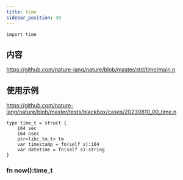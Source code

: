 ```yaml
---
title: time
sidebar_position: 30
---
```


`import time`

## 内容

https://github.com/nature-lang/nature/blob/master/std/time/main.n

## 使用示例

https://github.com/nature-lang/nature/blob/master/tests/blackbox/cases/20230810_00_time.n

```nature
type time_t = struct {
    i64 sec
    i64 nsec
    ptr<libc_tm_t> tm
    var timestamp = fn(self s):i64  
    var datetime = fn(self s):string
}
```

### fn now():time_t